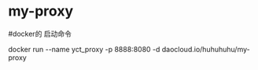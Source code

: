 # my-proxy

#docker的 启动命令

docker run --name yct_proxy -p 8888:8080 -d daocloud.io/huhuhuhu/my-proxy
